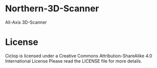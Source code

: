 # Northern-3D-Scanner
All-Axis 3D-Scanner

# License
Ciclop is licensed under a Creative Commons Attribution-ShareAlike 4.0 International License
Please read the LICENSE file for more details.
